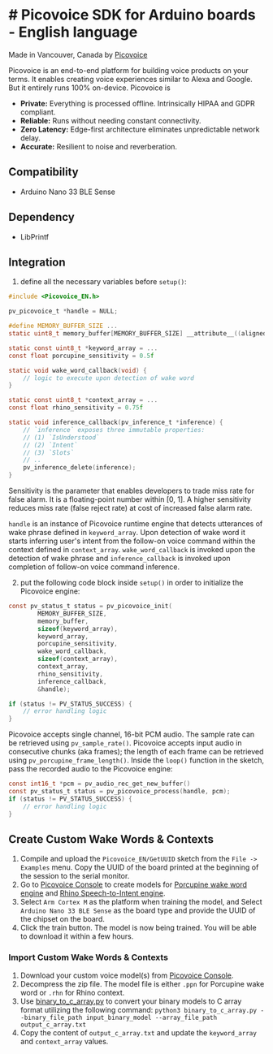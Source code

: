 # # Picovoice SDK for Arduino boards - English language

Made in Vancouver, Canada by [Picovoice](https://picovoice.ai)

Picovoice is an end-to-end platform for building voice products on your terms. It enables creating voice experiences similar to Alexa and Google. But it entirely runs 100% on-device. Picovoice is

- **Private:** Everything is processed offline. Intrinsically HIPAA and GDPR compliant.
- **Reliable:** Runs without needing constant connectivity.
- **Zero Latency:** Edge-first architecture eliminates unpredictable network delay.
- **Accurate:** Resilient to noise and reverberation.

## Compatibility

* Arduino Nano 33 BLE Sense

## Dependency

* LibPrintf

## Integration

1. define all the necessary variables before `setup()`:

```c
#include <Picovoice_EN.h>

pv_picovoice_t *handle = NULL;

#define MEMORY_BUFFER_SIZE ...
static uint8_t memory_buffer[MEMORY_BUFFER_SIZE] __attribute__((aligned(16));

static const uint8_t *keyword_array = ...
const float porcupine_sensitivity = 0.5f

static void wake_word_callback(void) {
    // logic to execute upon detection of wake word
}

static const uint8_t *context_array = ...
const float rhino_sensitivity = 0.75f

static void inference_callback(pv_inference_t *inference) {
    // `inference` exposes three immutable properties:
    // (1) `IsUnderstood`
    // (2) `Intent`
    // (3) `Slots`
    // ..
    pv_inference_delete(inference);
}
```

Sensitivity is the parameter that enables developers to trade miss rate for false alarm. It is a floating-point number
within [0, 1]. A higher sensitivity reduces miss rate (false reject rate) at cost of increased false alarm rate.

`handle` is an instance of Picovoice runtime engine that detects utterances of wake phrase defined in `keyword_array`. Upon detection of wake word it starts inferring user's intent from the follow-on voice command within the context defined in `context_array`. `wake_word_callback` is invoked upon the detection of wake phrase and `inference_callback` is invoked upon completion of follow-on voice command inference.

2. put the following code block inside `setup()` in order to initialize the Picovoice engine:

```c
const pv_status_t status = pv_picovoice_init(
        MEMORY_BUFFER_SIZE,
        memory_buffer,
        sizeof(keyword_array),
        keyword_array,
        porcupine_sensitivity,
        wake_word_callback,
        sizeof(context_array),
        context_array,
        rhino_sensitivity,
        inference_callback,
        &handle);

if (status != PV_STATUS_SUCCESS) {
    // error handling logic
}
```

Picovoice accepts single channel, 16-bit PCM audio. The sample rate can be retrieved using `pv_sample_rate()`. Picovoice accepts input audio in consecutive chunks (aka frames); the length of each frame can be retrieved using `pv_porcupine_frame_length()`. Inside the `loop()` function in the sketch, pass the recorded audio to the Picovoice engine:

```c
const int16_t *pcm = pv_audio_rec_get_new_buffer()
const pv_status_t status = pv_picovoice_process(handle, pcm);
if (status != PV_STATUS_SUCCESS) {
    // error handling logic
}
```

## Create Custom Wake Words & Contexts

1. Compile and upload the `Picovoice_EN/GetUUID` sketch from the `File -> Examples` menu. Copy the UUID of the board printed at the beginning of the session to the serial monitor.
2. Go to [Picovoice Console](https://console.picovoice.ai/) to create models for [Porcupine wake word engine](https://picovoice.ai/docs/quick-start/console-porcupine/) and [Rhino Speech-to-Intent engine](https://picovoice.ai/docs/quick-start/console-rhino/).
3. Select `Arm Cortex M` as the platform when training the model, and Select `Arduino Nano 33 BLE Sense` as the board type and provide the UUID of the chipset on the board.
4. Click the train button. The model is now being trained. You will be able to download it within a few hours.

### Import Custom Wake Words & Contexts

1. Download your custom voice model(s) from [Picovoice Console](https://console.picovoice.ai/).
2. Decompress the zip file. The model file is either `.ppn` for Porcupine wake word or `.rhn` for Rhino context.
3. Use [binary_to_c_array.py](https://github.com/Picovoice/picovoice-arduino-en/blob/master/extras/binary_to_c_array.py) to convert your binary models to C array format utilizing the following command: `python3 binary_to_c_array.py --binary_file_path input_binary_model --array_file_path output_c_array.txt`
4. Copy the content of `output_c_array.txt` and update the `keyword_array` and `context_array` values.